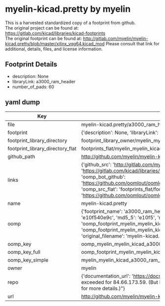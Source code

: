 # myelin-kicad.pretty by myelin  
This is a harvested standardized copy of a footprint from github.  
The original project can be found at:  
https://gitlab.com/kicad/libraries/kicad-footprints  
The original footprint can be found at:
http://gitlab.com/myelin/myelin-kicad.pretty/blob/master/xilinx_vqg64.kicad_mod
Please consult that link for additional, details, files, and license information.  
## Footprint Details
* description: None  
* libraryLink: a3000_ram_header  
* number_of_pads: 60  
## yaml dump  
| Key | Value |  
| --- | --- |  
| file | myelin-kicad.pretty/a3000_ram_header.kicad_mod |  
| footprint | {'description': None, 'libraryLink': 'a3000_ram_header', 'number_of_pads': 60} |  
| footprint_library_directory | footprint_library_owner/myelin_myelin-kicad.pretty |  
| footprint_library_directory_flat | footprints_flat/myelin_myelin_kicad_a3000_ram_header/working |  
| github_path | http://github.com/myelin/myelin-kicad.pretty/blob/master/a3000_ram_header.kicad_mod |  
| links | {'github_src': 'http://gitlab.com/myelin/myelin-kicad.pretty/blob/master/xilinx_vqg64.kicad_mod', 'github_src_repo': 'https://gitlab.com/kicad/libraries/kicad-footprints', 'oomp_bot': 'footprints/myelin_myelin_kicad_a3000_ram_header/working', 'oomp_bot_github': 'https://github.com/oomlout/oomlout_oomp_footprint_bot/tree/main/footprints/myelin_myelin_kicad_a3000_ram_header/working', 'oomp_src_flat': 'footprints_flat/footprints_flat/myelin_myelin_kicad_a3000_ram_header/working', 'oomp_src_flat_github': 'https://github.com/oomlout/oomlout_oomp_footprint_src/tree/main/footprints_flat/myelin_myelin_kicad_a3000_ram_header/working'} |  
| name | myelin-kicad.pretty |  
| oomp | {'footprint_name': 'a3000_ram_header', 'library_name': 'myelin_kicad', 'md5': 'e10f540e9c5320baa003ce41940185dc', 'md5_10': 'e10f540e9c', 'md5_5': 'e10f5', 'md5_6': 'e10f54', 'oomp_key': 'oomp_myelin_myelin_kicad_a3000_ram_header', 'oomp_key_extra': 'oomp_footprint_myelin_myelin_kicad_a3000_ram_header', 'oomp_key_full': 'oomp_footprint_myelin_myelin_kicad_a3000_ram_header_e10f54', 'oomp_key_simple': 'myelin_myelin_kicad_a3000_ram_header', 'original_filename': 'myelin-kicad.pretty/a3000_ram_header.kicad_mod', 'owner_name': 'myelin'} |  
| oomp_key | oomp_myelin_myelin_kicad_a3000_ram_header |  
| oomp_key_full | oomp_footprint_myelin_myelin_kicad_a3000_ram_header |  
| oomp_key_simple | myelin_myelin_kicad_a3000_ram_header |  
| owner | myelin |  
| repo | {'documentation_url': 'https://docs.github.com/rest/overview/resources-in-the-rest-api#rate-limiting', 'message': "API rate limit exceeded for 84.66.173.59. (But here's the good news: Authenticated requests get a higher rate limit. Check out the documentation for more details.)"} |  
| url | http://github.com/myelin/myelin-kicad.pretty |  

